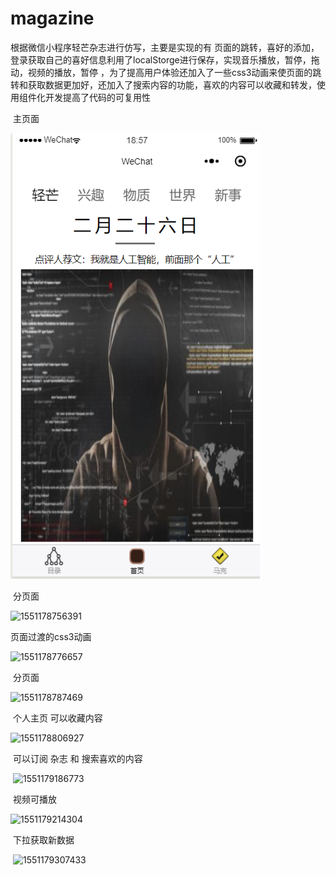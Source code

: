 # magazine
根据微信小程序轻芒杂志进行仿写，主要是实现的有 页面的跳转，喜好的添加，登录获取自己的喜好信息利用了localStorge进行保存，实现音乐播放，暂停，拖动，视频的播放，暂停 ，为了提高用户体验还加入了一些css3动画来使页面的跳转和获取数据更加好，还加入了搜索内容的功能，喜欢的内容可以收藏和转发，使用组件化开发提高了代码的可复用性

​	主页面

![1551178716139](https://github.com/gituserrzx/magazine/blob/master/1551178716139.png)

​		分页面

![1551178756391](C:\Users\张翔\AppData\Roaming\Typora\typora-user-images\1551178756391.png)

页面过渡的css3动画

![1551178776657](C:\Users\张翔\AppData\Roaming\Typora\typora-user-images\1551178776657.png)

​		分页面

![1551178787469](C:\Users\张翔\AppData\Roaming\Typora\typora-user-images\1551178787469.png)

​		个人主页  可以收藏内容

![1551178806927](C:\Users\张翔\AppData\Roaming\Typora\typora-user-images\1551178806927.png)

​			可以订阅 杂志 和 搜索喜欢的内容

​		       ![1551179186773](C:\Users\张翔\AppData\Roaming\Typora\typora-user-images\1551179186773.png)

​		视频可播放

![1551179214304](C:\Users\张翔\AppData\Roaming\Typora\typora-user-images\1551179214304.png)

​		下拉获取新数据

​	        ![1551179307433](C:\Users\张翔\AppData\Roaming\Typora\typora-user-images\1551179307433.png)	

